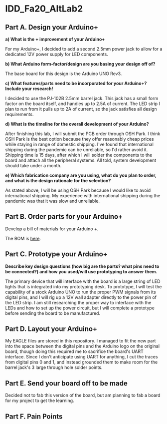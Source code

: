 # IDD_Fa20_AltLab2

## Part A. Design your Arduino+

**a) What is the + improvement of your Arduino+**

For my Arduino+, I decided to add a second 2.5mm power jack to allow for a dedicated 12V power supply for LED components.

**b) What Arduino form-factor/design are you basing your design off of?**

The base board for this design is the Arduino UNO Rev3. 

**c) What features/parts need to be incorporated for your Arduino+? Include your research!**

I decided to use the PJ-102B 2.5mm barrel jack. This jack has a small form factor on the board itself, and handles up to 2.5A of current. The LED strip I plan to run from it pulls up to 2A of current, so the jack satisfies all design requirements. 

**d) What is the timeline for the overall development of your Arduino?**

After finishing this lab, I will submit the PCB order through OSH Park. I think OSH Park is the best option because they offer reasonably cheap prices while staying in range of domestic shipping. I've found that international shipping during the pandemic can be unreliable, so I'd rather avoid it. Shipping time is 15 days, after which I will solder the components to the board and attach all the peripheral systems. All told, system development should take under a month. 

**e) Which fabrication company are you using, what do you plan to order, and what is the design rationale for the selection?**

As stated above, I will be using OSH Park because I would like to avoid international shipping. My experience with international shipping during the pandemic was that it was slow and unreliable. 


## Part B. Order parts for your Arduino+
Develop a bill of materials for your Arduino +.

The BOM is [here](https://docs.google.com/spreadsheets/d/13ZLDKvZiJl-q5SsaYknf0bL7EgukQXHj2ZPbL3EwHSE/edit?usp=sharing).


## Part C. Prototype your Arduino+

**Describe key design questions (how big are the parts? what pins need to be connected?) and how you used/will use prototyping to answer them.**

The primary device that will interface with the board is a large string of LED lights that is integrated into my prototyping desk. To prototype, I will test the capability of a stock Arduino UNO to run the proper PWM signals from its digital pins, and I will rig up a 12V wall adapter directly to the power pin of the LED strip. I am still researching the proper way to interface with the LEDs and how to set up the power circuit, but I will complete a prototype before sending the board to be manufactured. 

## Part D. Layout your Arduino+

My EAGLE files are stored in this repository. I managed to fit the new part into the space between the digital pins and the Arduino logo on the original board, though doing this required me to sacrifice the board's UART interface. Since I don't anticipate using UART for anything, I cut the traces from digital pins 0 and 1, and instead grounded them to make room for the barrel jack's 3 large through hole solder points. 

## Part E. Send your board off to be made

Decided not to fab this version of the board, but am planning to fab a board for my project to get the learning. 

## Part F. Pain Points



